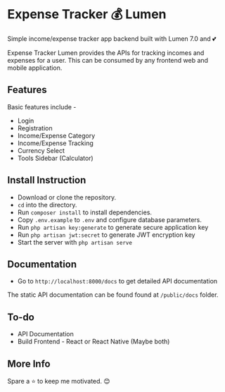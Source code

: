 # Expense Tracker 💰 Lumen 

Simple income/expense tracker app backend built with Lumen 7.0 and 💕

Expense Tracker Lumen provides the APIs for tracking incomes and expenses for a user. This can be consumed by any frontend web and mobile application.

## Features

Basic features include -

- Login
- Registration
- Income/Expense Category
- Income/Expense Tracking
- Currency Select
- Tools Sidebar (Calculator)

## Install Instruction

- Download or clone the repository.
- `cd` into the directory. 
- Run `composer install` to install dependencies.
- Copy `.env.example` to `.env` and configure database parameters.
- Run `php artisan key:generate` to generate secure application key
- Run `php artisan jwt:secret` to generate JWT encryption key
- Start the server with `php artisan serve`

## Documentation

- Go to `http://localhost:8000/docs` to get detailed API documentation

The static API documentation can be found found at `/public/docs` folder.

## To-do

- API Documentation
- Build Frontend - React or React Native (Maybe both)

## More Info

Spare a ⭐ to keep me motivated. 😊